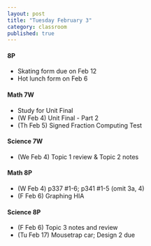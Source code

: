 ```yaml
---
layout: post
title: "Tuesday February 3"
category: classroom
published: true
---
```

#### 8P
* Skating form due on Feb 12
* Hot lunch form on Feb 6

#### Math 7W
* Study for Unit Final
* (W Feb 4) Unit Final - Part 2 
* (Th Feb 5) Signed Fraction Computing Test

#### Science 7W
* (We Feb 4) Topic 1 review & Topic 2 notes

#### Math 8P
* (W Feb 4) p337 #1-6; p341 #1-5 (omit 3a, 4)
* (F Feb 6) Graphing HIA

#### Science 8P
* (F Feb 6) Topic 3 notes and review 
* (Tu Feb 17) Mousetrap car; Design 2 due
